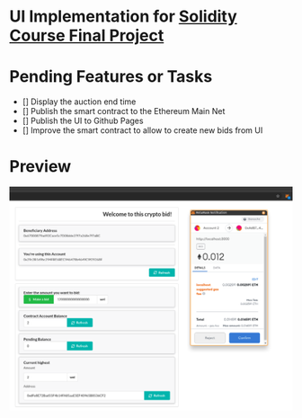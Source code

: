# UI Implementation for [Solidity Course Final Project](https://github.com/torrescristian/solidity-course-final-project)

# Pending Features or Tasks
- [] Display the auction end time
- [] Publish the smart contract to the Ethereum Main Net
- [] Publish the UI to Github Pages
- [] Improve the smart contract to allow to create new bids from UI

# Preview
![Preview](./docs/preview-02.png)
